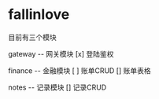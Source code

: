 # fallinlove

目前有三个模块

gateway -- 网关模块
[x] 登陆鉴权

finance -- 金融模块
[ ] 账单CRUD
[] 账单表格

notes -- 记录模块
[] 记录CRUD
